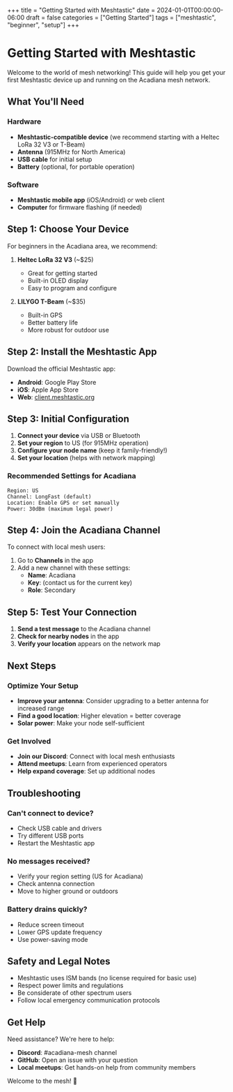 +++
title = "Getting Started with Meshtastic"
date = 2024-01-01T00:00:00-06:00
draft = false
categories = ["Getting Started"]
tags = ["meshtastic", "beginner", "setup"]
+++

# Getting Started with Meshtastic

Welcome to the world of mesh networking! This guide will help you get your first Meshtastic device up and running on the Acadiana mesh network.

## What You'll Need

### Hardware
- **Meshtastic-compatible device** (we recommend starting with a Heltec LoRa 32 V3 or T-Beam)
- **Antenna** (915MHz for North America)
- **USB cable** for initial setup
- **Battery** (optional, for portable operation)

### Software
- **Meshtastic mobile app** (iOS/Android) or web client
- **Computer** for firmware flashing (if needed)

## Step 1: Choose Your Device

For beginners in the Acadiana area, we recommend:

1. **Heltec LoRa 32 V3** (~$25)
   - Great for getting started
   - Built-in OLED display
   - Easy to program and configure

2. **LILYGO T-Beam** (~$35)
   - Built-in GPS
   - Better battery life
   - More robust for outdoor use

## Step 2: Install the Meshtastic App

Download the official Meshtastic app:
- **Android**: Google Play Store
- **iOS**: Apple App Store
- **Web**: [client.meshtastic.org](https://client.meshtastic.org)

## Step 3: Initial Configuration

1. **Connect your device** via USB or Bluetooth
2. **Set your region** to US (for 915MHz operation)
3. **Configure your node name** (keep it family-friendly!)
4. **Set your location** (helps with network mapping)

### Recommended Settings for Acadiana

```
Region: US
Channel: LongFast (default)
Location: Enable GPS or set manually
Power: 30dBm (maximum legal power)
```

## Step 4: Join the Acadiana Channel

To connect with local mesh users:

1. Go to **Channels** in the app
2. Add a new channel with these settings:
   - **Name**: Acadiana
   - **Key**: (contact us for the current key)
   - **Role**: Secondary

## Step 5: Test Your Connection

1. **Send a test message** to the Acadiana channel
2. **Check for nearby nodes** in the app
3. **Verify your location** appears on the network map

## Next Steps

### Optimize Your Setup
- **Improve your antenna**: Consider upgrading to a better antenna for increased range
- **Find a good location**: Higher elevation = better coverage
- **Solar power**: Make your node self-sufficient

### Get Involved
- **Join our Discord**: Connect with local mesh enthusiasts
- **Attend meetups**: Learn from experienced operators
- **Help expand coverage**: Set up additional nodes

## Troubleshooting

### Can't connect to device?
- Check USB cable and drivers
- Try different USB ports
- Restart the Meshtastic app

### No messages received?
- Verify your region setting (US for Acadiana)
- Check antenna connection
- Move to higher ground or outdoors

### Battery drains quickly?
- Reduce screen timeout
- Lower GPS update frequency
- Use power-saving mode

## Safety and Legal Notes

- Meshtastic uses ISM bands (no license required for basic use)
- Respect power limits and regulations
- Be considerate of other spectrum users
- Follow local emergency communication protocols

## Get Help

Need assistance? We're here to help:
- **Discord**: #acadiana-mesh channel
- **GitHub**: Open an issue with your question
- **Local meetups**: Get hands-on help from community members

Welcome to the mesh! 📡

